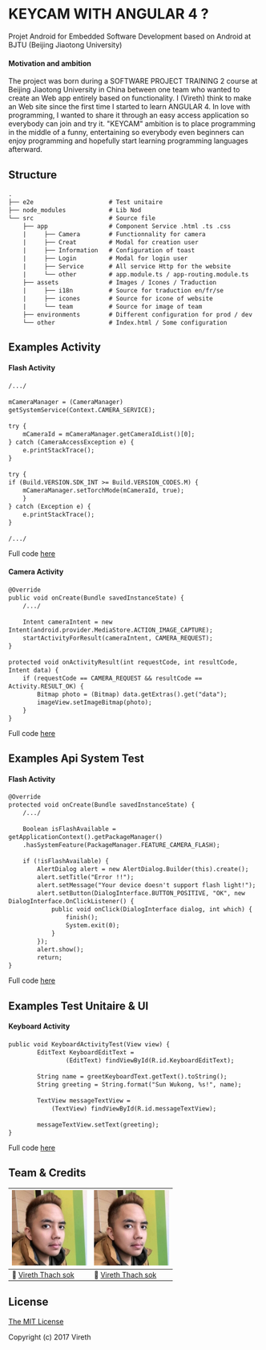 # KEYCAM WITH ANGULAR 4 ?

Projet Android for Embedded Software Development based on Android at BJTU (Beijing Jiaotong University)

#### Motivation and ambition

The project was born during a SOFTWARE PROJECT TRAINING 2 course at Beijing Jiaotong University in China between one team who wanted to create an Web app entirely based on functionality. I (Vireth) think to make an Web site since the first time I started to learn ANGULAR 4. In love with programming, I wanted to share it through an easy access application so everybody can join and try it. "KEYCAM" ambition is to place programming in the middle of a funny, entertaining so everybody even beginners can enjoy programming and hopefully start learning programming languages afterward.

## Structure

    .
    ├── e2e                     # Test unitaire
    ├── node_modules            # Lib Nod
    └── src                     # Source file
        ├── app                 # Component Service .html .ts .css
        |     ├── Camera        # Functionnality for camera
        |     ├── Creat         # Modal for creation user
        |     ├── Information   # Configuration of toast
        |     ├── Login         # Modal for login user
        |     ├── Service       # All service Http for the website 
        |     └── other         # app.module.ts / app-routing.module.ts
        ├── assets              # Images / Icones / Traduction
        |     ├── i18n          # Source for traduction en/fr/se
        |     ├── icones        # Source for icone of website
        |     └── team          # Source for image of team
        ├── environments        # Different configuration for prod / dev
        └── other               # Index.html / Some configuration

## Examples Activity

#### Flash Activity

    /.../
    
    mCameraManager = (CameraManager) getSystemService(Context.CAMERA_SERVICE);
    
    try {
        mCameraId = mCameraManager.getCameraIdList()[0];
    } catch (CameraAccessException e) {
        e.printStackTrace();
    }

    try {
	if (Build.VERSION.SDK_INT >= Build.VERSION_CODES.M) {
	    mCameraManager.setTorchMode(mCameraId, true);
        }
    } catch (Exception e) {
        e.printStackTrace();
    }
    
    /.../

Full code [here](https://github.com/vireth20/Android_BJTU/blob/master/mobile/src/main/java/com/example/vireth/doyourphonesuck/FlashActivity.java)

#### Camera Activity

    @Override
    public void onCreate(Bundle savedInstanceState) {
        /.../
	
        Intent cameraIntent = new Intent(android.provider.MediaStore.ACTION_IMAGE_CAPTURE);
        startActivityForResult(cameraIntent, CAMERA_REQUEST);
    }
    
    protected void onActivityResult(int requestCode, int resultCode, Intent data) {
        if (requestCode == CAMERA_REQUEST && resultCode == Activity.RESULT_OK) {
            Bitmap photo = (Bitmap) data.getExtras().get("data");
            imageView.setImageBitmap(photo);
        }
    }
	
Full code [here](https://github.com/vireth20/Android_BJTU/blob/master/mobile/src/main/java/com/example/vireth/doyourphonesuck/CameraFront.java)

## Examples Api System Test

#### Flash Activity

    @Override
    protected void onCreate(Bundle savedInstanceState) {
        /.../

        Boolean isFlashAvailable = getApplicationContext().getPackageManager()
		.hasSystemFeature(PackageManager.FEATURE_CAMERA_FLASH);

        if (!isFlashAvailable) {
            AlertDialog alert = new AlertDialog.Builder(this).create();
            alert.setTitle("Error !!");
            alert.setMessage("Your device doesn't support flash light!");
            alert.setButton(DialogInterface.BUTTON_POSITIVE, "OK", new DialogInterface.OnClickListener() {
                public void onClick(DialogInterface dialog, int which) {
                    finish();
                    System.exit(0);
                }
            });
            alert.show();
            return;
    }

Full code [here](https://github.com/vireth20/Android_BJTU/blob/master/mobile/src/main/java/com/example/vireth/doyourphonesuck/FlashActivity.java)

## Examples Test Unitaire & UI

#### Keyboard Activity

	public void KeyboardActivityTest(View view) {
    		EditText KeyboardEditText =
            		(EditText) findViewById(R.id.KeyboardEditText);

    		String name = greetKeyboardText.getText().toString();
    		String greeting = String.format("Sun Wukong, %s!", name);

    		TextView messageTextView =
            	(TextView) findViewById(R.id.messageTextView);

    		messageTextView.setText(greeting);
	}

Full code [here](https://github.com/vireth20/Android_BJTU/blob/master/mobile/src/main/java/com/example/vireth/doyourphonesuck/Keyboard.java)

## Team & Credits

[![Keysim](https://raw.githubusercontent.com/keysim/gearobot/master/doc/img/vireth.png)](http://vireth.com) | [![Vireth](https://raw.githubusercontent.com/keysim/gearobot/master/doc/img/vireth.png)](http://vireth.com)
---|---
:chicken: [Vireth Thach sok](vireth.com) | :monkey: [Vireth Thach sok](vireth.com)

## License

[The MIT License](http://opensource.org/licenses/MIT)

Copyright (c) 2017 Vireth
